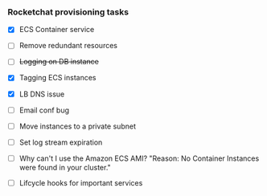 ### Rocketchat provisioning tasks

- [x] ECS Container service
- [ ] Remove redundant resources
- [ ] ~~Logging on DB instance~~
- [x] Tagging ECS instances
- [x] LB DNS issue
- [ ] Email conf bug
- [ ] Move instances to a private subnet
- [ ] Set log stream expiration
- [ ] Why can't I use the Amazon ECS AMI? "Reason: No Container Instances were found in your cluster."
- [ ] Lifcycle hooks for important services
 
